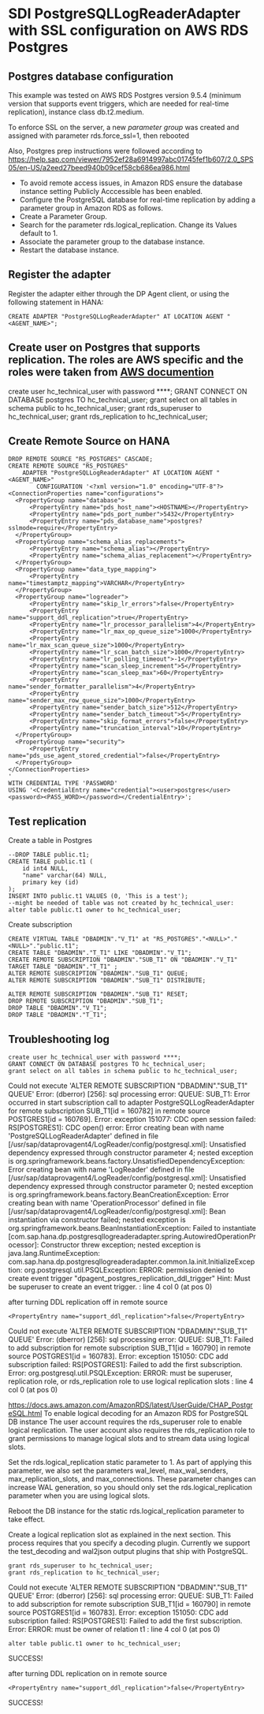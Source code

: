 # SDI PostgreSQLLogReaderAdapter with SSL configuration on AWS RDS Postgres

## Postgres database configuration
This example was tested on AWS RDS Postgres version 9.5.4 (minimum version that supports event triggers, which are needed for real-time replication), instance class db.t2.medium. 

To enforce SSL on the server, a new *parameter group* was created and assigned with parameter rds.force_ssl=1, then rebooted

Also, Postgres prep instructions were followed according to https://help.sap.com/viewer/7952ef28a6914997abc01745fef1b607/2.0_SPS05/en-US/a2eed27beed940b09cef58cb686ea986.html
- To avoid remote access issues, in Amazon RDS ensure the database instance setting Publicly Acccessible has been enabled.
- Configure the PostgreSQL database for real-time replication by adding a parameter group in Amazon RDS as follows.
- Create a Parameter Group.
- Search for the parameter rds.logical_replication. Change its Values default to 1.
- Associate the parameter group to the database instance.
- Restart the database instance.

## Register the adapter
Register the adapter either through the DP Agent client, or using the following statement in HANA:
```
CREATE ADAPTER "PostgreSQLLogReaderAdapter" AT LOCATION AGENT "<AGENT_NAME>";
```

## Create user on Postgres that supports replication. The roles are AWS specific and the roles were taken from [AWS documention](https://docs.aws.amazon.com/AmazonRDS/latest/UserGuide/CHAP_PostgreSQL.html)
create user hc_technical_user with password ****;
GRANT CONNECT ON DATABASE postgres TO hc_technical_user;
grant select on all tables in schema public to hc_technical_user;
grant rds_superuser to hc_technical_user;
grant rds_replication to hc_technical_user;

## Create Remote Source on HANA
```
DROP REMOTE SOURCE "RS_POSTGRES" CASCADE;
CREATE REMOTE SOURCE "RS_POSTGRES"
	ADAPTER "PostgreSQLLogReaderAdapter" AT LOCATION AGENT "<AGENT_NAME>"
		CONFIGURATION '<?xml version="1.0" encoding="UTF-8"?>
<ConnectionProperties name="configurations">
  <PropertyGroup name="database">
      <PropertyEntry name="pds_host_name"><HOSTNAME></PropertyEntry>
      <PropertyEntry name="pds_port_number">5432</PropertyEntry>
      <PropertyEntry name="pds_database_name">postgres?sslmode=require</PropertyEntry>
  </PropertyGroup>
  <PropertyGroup name="schema_alias_replacements">
      <PropertyEntry name="schema_alias"></PropertyEntry>
      <PropertyEntry name="schema_alias_replacement"></PropertyEntry>
  </PropertyGroup>
  <PropertyGroup name="data_type_mapping">
      <PropertyEntry name="timestamptz_mapping">VARCHAR</PropertyEntry>
  </PropertyGroup>
  <PropertyGroup name="logreader">
      <PropertyEntry name="skip_lr_errors">false</PropertyEntry>
      <PropertyEntry name="support_ddl_replication">true</PropertyEntry>
      <PropertyEntry name="lr_processor_parallelism">4</PropertyEntry>
      <PropertyEntry name="lr_max_op_queue_size">1000</PropertyEntry>
      <PropertyEntry name="lr_max_scan_queue_size">1000</PropertyEntry>
      <PropertyEntry name="lr_scan_batch_size">1000</PropertyEntry>
      <PropertyEntry name="lr_polling_timeout">-1</PropertyEntry>
      <PropertyEntry name="scan_sleep_increment">5</PropertyEntry>
      <PropertyEntry name="scan_sleep_max">60</PropertyEntry>
      <PropertyEntry name="sender_formatter_parallelism">4</PropertyEntry>
      <PropertyEntry name="sender_max_row_queue_size">1000</PropertyEntry>
      <PropertyEntry name="sender_batch_size">512</PropertyEntry>
      <PropertyEntry name="sender_batch_timeout">5</PropertyEntry>
      <PropertyEntry name="skip_format_errors">false</PropertyEntry>
      <PropertyEntry name="truncation_interval">10</PropertyEntry>
  </PropertyGroup>
  <PropertyGroup name="security">
      <PropertyEntry name="pds_use_agent_stored_credential">false</PropertyEntry>
  </PropertyGroup>
</ConnectionProperties>
'
WITH CREDENTIAL TYPE 'PASSWORD'
USING '<CredentialEntry name="credential"><user>postgres</user>
<password><PASS_WORD></password></CredentialEntry>';
```

## Test replication
Create a table in Postgres
```
--DROP TABLE public.t1;
CREATE TABLE public.t1 (
	id int4 NULL,
	"name" varchar(64) NULL,
	primary key (id)
);
INSERT INTO public.t1 VALUES (0, 'This is a test');
--might be needed of table was not created by hc_technical_user:
alter table public.t1 owner to hc_technical_user;
```

Create subscription
```
CREATE VIRTUAL TABLE "DBADMIN"."V_T1" at "RS_POSTGRES"."<NULL>"."<NULL>"."public.t1";
CREATE TABLE "DBADMIN"."T_T1" LIKE "DBADMIN"."V_T1";
CREATE REMOTE SUBSCRIPTION "DBADMIN"."SUB_T1" ON "DBADMIN"."V_T1" TARGET TABLE "DBADMIN"."T_T1" ;
ALTER REMOTE SUBSCRIPTION "DBADMIN"."SUB_T1" QUEUE;
ALTER REMOTE SUBSCRIPTION "DBADMIN"."SUB_T1" DISTRIBUTE;

ALTER REMOTE SUBSCRIPTION "DBADMIN"."SUB_T1" RESET;
DROP REMOTE SUBSCRIPTION "DBADMIN"."SUB_T1";
DROP TABLE "DBADMIN"."V_T1";
DROP TABLE "DBADMIN"."T_T1";
```

## Troubleshooting log
```
create user hc_technical_user with password ****;
GRANT CONNECT ON DATABASE postgres TO hc_technical_user;
grant select on all tables in schema public to hc_technical_user;
```
Could not execute 'ALTER REMOTE SUBSCRIPTION "DBADMIN"."SUB_T1" QUEUE'
Error: (dberror) [256]: sql processing error: QUEUE: SUB_T1: Error occurred in start subscription call to adapter PostgreSQLLogReaderAdapter for remote subscription SUB_T1[id = 160782] in remote source POSTGRES1[id = 160769]. Error: exception 151077: CDC open session failed: RS[POSTGRES1]: CDC open() error: Error creating bean with name 'PostgreSQLLogReaderAdapter' defined in file [/usr/sap/dataprovagent4/LogReader/config/postgresql.xml]: Unsatisfied dependency expressed through constructor parameter 4; nested exception is org.springframework.beans.factory.UnsatisfiedDependencyException: Error creating bean with name 'LogReader' defined in file [/usr/sap/dataprovagent4/LogReader/config/postgresql.xml]: Unsatisfied dependency expressed through constructor parameter 0; nested exception is org.springframework.beans.factory.BeanCreationException: Error creating bean with name 'OperationProcessor' defined in file [/usr/sap/dataprovagent4/LogReader/config/postgresql.xml]: Bean instantiation via constructor failed; nested exception is org.springframework.beans.BeanInstantiationException: Failed to instantiate [com.sap.hana.dp.postgresqllogreaderadapter.spring.AutowiredOperationProcessor]: Constructor threw exception; nested exception is java.lang.RuntimeException: com.sap.hana.dp.postgresqllogreaderadapter.common.la.init.InitializeException: org.postgresql.util.PSQLException: ERROR: permission denied to create event trigger "dpagent_postgres_replication_ddl_trigger" Hint: Must be superuser to create an event trigger. : line 4 col 0 (at pos 0)

after turning DDL replication off in remote source
```
<PropertyEntry name="support_ddl_replication">false</PropertyEntry>
```

Could not execute 'ALTER REMOTE SUBSCRIPTION "DBADMIN"."SUB_T1" QUEUE'
Error: (dberror) [256]: sql processing error: QUEUE: SUB_T1: Failed to add subscription for remote subscription SUB_T1[id = 160790] in remote source POSTGRES1[id = 160783]. Error: exception 151050: CDC add subscription failed: RS[POSTGRES1]: Failed to add the first subscription. Error: org.postgresql.util.PSQLException: ERROR: must be superuser, replication role, or rds_replication role to use logical replication slots : line 4 col 0 (at pos 0)

https://docs.aws.amazon.com/AmazonRDS/latest/UserGuide/CHAP_PostgreSQL.html 
To enable logical decoding for an Amazon RDS for PostgreSQL DB instance
The user account requires the rds_superuser role to enable logical replication. The user account also requires the rds_replication role to grant permissions to manage logical slots and to stream data using logical slots.

Set the rds.logical_replication static parameter to 1. As part of applying this parameter, we also set the parameters wal_level, max_wal_senders, max_replication_slots, and max_connections. These parameter changes can increase WAL generation, so you should only set the rds.logical_replication parameter when you are using logical slots.

Reboot the DB instance for the static rds.logical_replication parameter to take effect.

Create a logical replication slot as explained in the next section. This process requires that you specify a decoding plugin. Currently we support the test_decoding and wal2json output plugins that ship with PostgreSQL.
```
grant rds_superuser to hc_technical_user;
grant rds_replication to hc_technical_user;
```
Could not execute 'ALTER REMOTE SUBSCRIPTION "DBADMIN"."SUB_T1" QUEUE'
Error: (dberror) [256]: sql processing error: QUEUE: SUB_T1: Failed to add subscription for remote subscription SUB_T1[id = 160790] in remote source POSTGRES1[id = 160783]. Error: exception 151050: CDC add subscription failed: RS[POSTGRES1]: Failed to add the first subscription. Error: ERROR: must be owner of relation t1 : line 4 col 0 (at pos 0)
```
alter table public.t1 owner to hc_technical_user;
```
SUCCESS!

after turning DDL replication on in remote source
```
<PropertyEntry name="support_ddl_replication">false</PropertyEntry>
```
SUCCESS!
